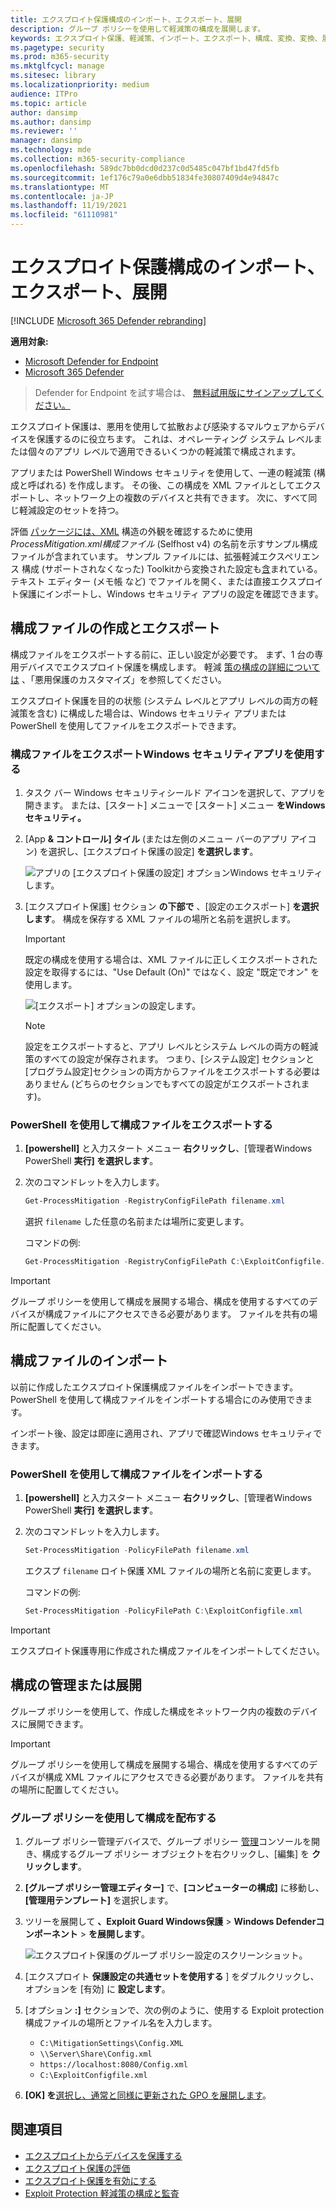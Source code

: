 ```yaml
---
title: エクスプロイト保護構成のインポート、エクスポート、展開
description: グループ ポリシーを使用して軽減策の構成を展開します。
keywords: エクスプロイト保護、軽減策、インポート、エクスポート、構成、変換、変換、展開、インストール
ms.pagetype: security
ms.prod: m365-security
ms.mktglfcycl: manage
ms.sitesec: library
ms.localizationpriority: medium
audience: ITPro
ms.topic: article
author: dansimp
ms.author: dansimp
ms.reviewer: ''
manager: dansimp
ms.technology: mde
ms.collection: m365-security-compliance
ms.openlocfilehash: 589dc7bb0dcd0d237c0d5485c047bf1bd47fd5fb
ms.sourcegitcommit: 1ef176c79a0e6dbb51834fe30807409d4e94847c
ms.translationtype: MT
ms.contentlocale: ja-JP
ms.lasthandoff: 11/19/2021
ms.locfileid: "61110981"
---
```

# <a name="import-export-and-deploy-exploit-protection-configurations"></a>エクスプロイト保護構成のインポート、エクスポート、展開

[!INCLUDE [Microsoft 365 Defender rebranding](../../includes/microsoft-defender.md)]


**適用対象:**
- [Microsoft Defender for Endpoint](https://go.microsoft.com/fwlink/p/?linkid=2154037)
- [Microsoft 365 Defender](https://go.microsoft.com/fwlink/?linkid=2118804)

> Defender for Endpoint を試す場合は、 [無料試用版にサインアップしてください。](https://signup.microsoft.com/create-account/signup?products=7f379fee-c4f9-4278-b0a1-e4c8c2fcdf7e&ru=https://aka.ms/MDEp2OpenTrial?ocid=docs-wdatp-exposedapis-abovefoldlink)

エクスプロイト保護は、悪用を使用して拡散および感染するマルウェアからデバイスを保護するのに役立ちます。 これは、オペレーティング システム レベルまたは個々のアプリ レベルで適用できるいくつかの軽減策で構成されます。

アプリまたは PowerShell Windows セキュリティを使用して、一連の軽減策 (構成と呼ばれる) を作成します。 その後、この構成を XML ファイルとしてエクスポートし、ネットワーク上の複数のデバイスと共有できます。 次に、すべて同じ軽減設定のセットを持つ。

評価 [パッケージには、XML](https://demo.wd.microsoft.com/Page/EP) 構造の外観を確認するために使用 *ProcessMitigation.xml構成ファイル* (Selfhost v4) の名前を示すサンプル構成ファイルが含まれています。 サンプル ファイルには、拡張軽減エクスペリエンス 構成 (サポートされなくなった) Toolkitから変換された設定も[含](https://support.microsoft.com/help/2458544/the-enhanced-mitigation-experience-toolkit)まれている。 テキスト エディター (メモ帳 など) でファイルを開く、または直接エクスプロイト保護にインポートし、Windows セキュリティ アプリの設定を確認できます。

## <a name="create-and-export-a-configuration-file"></a>構成ファイルの作成とエクスポート

構成ファイルをエクスポートする前に、正しい設定が必要です。 まず、1 台の専用デバイスでエクスプロイト保護を構成します。 軽減 [策の構成の詳細については](customize-exploit-protection.md) 、「悪用保護のカスタマイズ」を参照してください。

エクスプロイト保護を目的の状態 (システム レベルとアプリ レベルの両方の軽減策を含む) に構成した場合は、Windows セキュリティ アプリまたは PowerShell を使用してファイルをエクスポートできます。

### <a name="use-the-windows-security-app-to-export-a-configuration-file"></a>構成ファイルをエクスポートWindows セキュリティアプリを使用する

1. タスク バー Windows セキュリティシールド アイコンを選択して、アプリを開きます。 または、[スタート] メニューで [スタート] メニュー **をWindows セキュリティ。**

2. [App **& コントロール] タイル** (または左側のメニュー バーのアプリ アイコン) を選択し、[エクスプロイト保護の設定] **を選択します**。

    ![アプリの [エクスプロイト保護の設定] オプションWindows セキュリティします。](../../media/wdsc-exp-prot.png)

3. [エクスプロイト保護] セクション **の下部で** 、[設定のエクスポート] **を選択します**。 構成を保存する XML ファイルの場所と名前を選択します。

    > [!IMPORTANT]
    > 既定の構成を使用する場合は、XML ファイルに正しくエクスポートされた設定を取得するには、"Use Default (On)" ではなく、設定 "既定でオン" を使用します。

    ![[エクスポート] オプションの設定します。](../../media/wdsc-exp-prot-export.png)

    > [!NOTE]
    > 設定をエクスポートすると、アプリ レベルとシステム レベルの両方の軽減策のすべての設定が保存されます。 つまり、[システム設定] セクションと [プログラム設定]セクションの両方からファイルをエクスポートする必要はありません (どちらのセクションでもすべての設定がエクスポートされます)。

### <a name="use-powershell-to-export-a-configuration-file"></a>PowerShell を使用して構成ファイルをエクスポートする

1. **[powershell]** と入力スタート メニュー **右クリックし**、[管理者Windows PowerShell **実行] を選択します**。
2. 次のコマンドレットを入力します。

    ```PowerShell
    Get-ProcessMitigation -RegistryConfigFilePath filename.xml
    ```

    選択 `filename` した任意の名前または場所に変更します。

    コマンドの例:

    ```powershell
    Get-ProcessMitigation -RegistryConfigFilePath C:\ExploitConfigfile.xml
    ```

> [!IMPORTANT]
> グループ ポリシーを使用して構成を展開する場合、構成を使用するすべてのデバイスが構成ファイルにアクセスできる必要があります。 ファイルを共有の場所に配置してください。

## <a name="import-a-configuration-file"></a>構成ファイルのインポート

以前に作成したエクスプロイト保護構成ファイルをインポートできます。 PowerShell を使用して構成ファイルをインポートする場合にのみ使用できます。

インポート後、設定は即座に適用され、アプリで確認Windows セキュリティできます。

### <a name="use-powershell-to-import-a-configuration-file"></a>PowerShell を使用して構成ファイルをインポートする

1. **[powershell]** と入力スタート メニュー **右クリックし**、[管理者Windows PowerShell **実行] を選択します**。
2. 次のコマンドレットを入力します。

    ```PowerShell
    Set-ProcessMitigation -PolicyFilePath filename.xml
    ```

    エクスプ `filename` ロイト保護 XML ファイルの場所と名前に変更します。

    コマンドの例:

    ```powershell
    Set-ProcessMitigation -PolicyFilePath C:\ExploitConfigfile.xml
    ```

> [!IMPORTANT]
> エクスプロイト保護専用に作成された構成ファイルをインポートしてください。

## <a name="manage-or-deploy-a-configuration"></a>構成の管理または展開

グループ ポリシーを使用して、作成した構成をネットワーク内の複数のデバイスに展開できます。

> [!IMPORTANT]
> グループ ポリシーを使用して構成を展開する場合、構成を使用するすべてのデバイスが構成 XML ファイルにアクセスできる必要があります。 ファイルを共有の場所に配置してください。

### <a name="use-group-policy-to-distribute-the-configuration"></a>グループ ポリシーを使用して構成を配布する

1. グループ ポリシー管理デバイスで、グループ ポリシー [管理](/previous-versions/windows/desktop/gpmc/group-policy-management-console-portal)コンソールを開き、構成するグループ ポリシー オブジェクトを右クリックし、[編集] を **クリックします**。

2. **[グループ ポリシー管理エディター]** で、**[コンピューターの構成]** に移動し、**[管理用テンプレート]** を選択します。

3. ツリーを展開して **、Exploit Guard Windows保護** \> **Windows Defenderコンポーネント** \> **を展開します**。

    ![エクスプロイト保護のグループ ポリシー設定のスクリーンショット。](../../media/exp-prot-gp.png)

4. [エクスプロイト **保護設定の共通セットを使用する** ] をダブルクリックし、オプションを [有効] に **設定します**。

5. [オプション **:]** セクションで、次の例のように、使用する Exploit protection 構成ファイルの場所とファイル名を入力します。

    - `C:\MitigationSettings\Config.XML`
    - `\\Server\Share\Config.xml`
    - `https://localhost:8080/Config.xml`
    - `C:\ExploitConfigfile.xml`

6. **[OK] を**[選択し、通常と同様に更新された GPO を展開します](/windows/win32/srvnodes/group-policy)。

## <a name="see-also"></a>関連項目

- [エクスプロイトからデバイスを保護する](exploit-protection.md)
- [エクスプロイト保護の評価](evaluate-exploit-protection.md)
- [エクスプロイト保護を有効にする](enable-exploit-protection.md)
- [Exploit Protection 軽減策の構成と監査](customize-exploit-protection.md)
